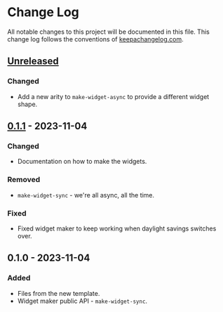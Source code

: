 # Change Log
All notable changes to this project will be documented in this file. This change log follows the conventions of [keepachangelog.com](http://keepachangelog.com/).

## [Unreleased]
### Changed
- Add a new arity to `make-widget-async` to provide a different widget shape.

## [0.1.1] - 2023-11-04
### Changed
- Documentation on how to make the widgets.

### Removed
- `make-widget-sync` - we're all async, all the time.

### Fixed
- Fixed widget maker to keep working when daylight savings switches over.

## 0.1.0 - 2023-11-04
### Added
- Files from the new template.
- Widget maker public API - `make-widget-sync`.

[Unreleased]: https://sourcehost.site/your-name/clj-music-cord/compare/0.1.1...HEAD
[0.1.1]: https://sourcehost.site/your-name/clj-music-cord/compare/0.1.0...0.1.1
